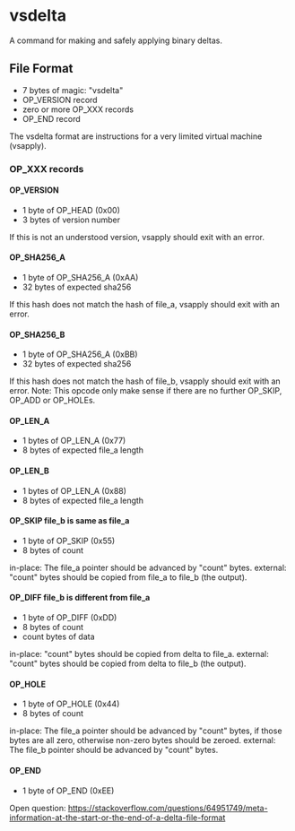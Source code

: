 # vsdelta
A command for making and safely applying binary deltas.

## File Format

- 7 bytes of magic: "vsdelta"
- OP_VERSION record
- zero or more OP_XXX records
- OP_END record

The vsdelta format are instructions for a very limited virtual machine (vsapply).

### OP_XXX records

#### OP_VERSION
- 1 byte of OP_HEAD (0x00)
- 3 bytes of version number

If this is not an understood version, vsapply should exit with an error.

#### OP_SHA256_A
- 1 byte of OP_SHA256_A (0xAA)
- 32 bytes of expected sha256

If this hash does not match the hash of file_a, vsapply should exit with an error.

#### OP_SHA256_B
- 1 byte of OP_SHA256_A (0xBB)
- 32 bytes of expected sha256

If this hash does not match the hash of file_b, vsapply should exit with an error.
Note: This opcode only make sense if there are no further OP_SKIP, OP_ADD or OP_HOLEs.

#### OP_LEN_A
- 1 bytes of OP_LEN_A (0x77)
- 8 bytes of expected file_a length

#### OP_LEN_B
- 1 bytes of OP_LEN_A (0x88)
- 8 bytes of expected file_a length

#### OP_SKIP file_b is same as file_a
- 1 byte of OP_SKIP (0x55)
- 8 bytes of count

in-place: The file_a pointer should be advanced by "count" bytes.
external: "count" bytes should be copied from file_a to file_b (the output).

#### OP_DIFF file_b is different from file_a
- 1 byte of OP_DIFF (0xDD)
- 8 bytes of count
- count bytes of data

in-place: "count" bytes should be copied from delta to file_a.
external: "count" bytes should be copied from delta to file_b (the output).

#### OP_HOLE
- 1 byte of OP_HOLE (0x44)
- 8 bytes of count

in-place: The file_a pointer should be advanced by "count" bytes, if those bytes are all zero, otherwise non-zero bytes should be zeroed.
external: The file_b pointer should be advanced by "count" bytes.

#### OP_END 
- 1 byte of OP_END (0xEE)



Open question: https://stackoverflow.com/questions/64951749/meta-information-at-the-start-or-the-end-of-a-delta-file-format